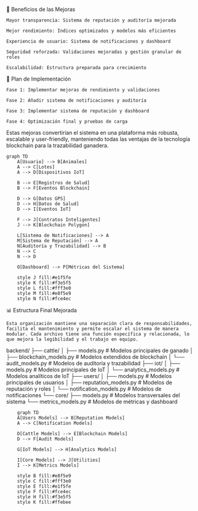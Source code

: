 







🎯 Beneficios de las Mejoras

    Mayor transparencia: Sistema de reputación y auditoría mejorada

    Mejor rendimiento: Índices optimizados y modelos más eficientes

    Experiencia de usuario: Sistema de notificaciones y dashboard

    Seguridad reforzada: Validaciones mejoradas y gestión granular de roles

    Escalabilidad: Estructura preparada para crecimiento

📅 Plan de Implementación

    Fase 1: Implementar mejoras de rendimiento y validaciones

    Fase 2: Añadir sistema de notificaciones y auditoría

    Fase 3: Implementar sistema de reputación y dashboard

    Fase 4: Optimización final y pruebas de carga

Estas mejoras convertirían el sistema en una plataforma más robusta, escalable y user-friendly, manteniendo todas las ventajas de la tecnología blockchain para la trazabilidad ganadera.

```mermaid
graph TD
    A[Usuario] --> B[Animales]
    A --> C[Lotes]
    A --> D[Dispositivos IoT]
    
    B --> E[Registros de Salud]
    B --> F[Eventos Blockchain]
    
    D --> G[Datos GPS]
    D --> H[Datos de Salud]
    D --> I[Eventos IoT]
    
    F --> J[Contratos Inteligentes]
    J --> K[Blockchain Polygon]
    
    L[Sistema de Notificaciones] --> A
    M[Sistema de Reputación] --> A
    N[Auditoría y Trazabilidad] --> B
    N --> C
    N --> D
    
    O[Dashboard] --> P[Métricas del Sistema]
    
    style J fill:#e1f5fe
    style K fill:#f3e5f5
    style L fill:#fff3e0
    style M fill:#e8f5e9
    style N fill:#fce4ec

```

📊 Estructura Final Mejorada

    Esta organización mantiene una separación clara de responsabilidades, facilita el mantenimiento y permite escalar el sistema de manera modular. Cada archivo tiene una función específica y relacionada, lo que mejora la legibilidad y el trabajo en equipo.


backend/
├── cattle/
│   ├── models.py              # Modelos principales de ganado
│   ├── blockchain_models.py   # Modelos extendidos de blockchain
│   └── audit_models.py        # Modelos de auditoría y trazabilidad
├── iot/
│   ├── models.py              # Modelos principales de IoT
│   └── analytics_models.py    # Modelos analíticos de IoT
├── users/
│   ├── models.py              # Modelos principales de usuarios
│   ├── reputation_models.py   # Modelos de reputación y roles
│   └── notification_models.py # Modelos de notificaciones
└── core/
    ├── models.py              # Modelos transversales del sistema
    └── metrics_models.py      # Modelos de métricas y dashboard

```mermaid
    graph TD
    A[Users Models] --> B[Reputation Models]
    A --> C[Notification Models]
    
    D[Cattle Models] --> E[Blockchain Models]
    D --> F[Audit Models]
    
    G[IoT Models] --> H[Analytics Models]
    
    I[Core Models] --> J[Utilities]
    I --> K[Metrics Models]
    
    style B fill:#e8f5e9
    style C fill:#fff3e0
    style E fill:#e1f5fe
    style F fill:#fce4ec
    style H fill:#f3e5f5
    style K fill:#ffebee

```